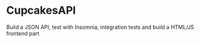 # CupcakesAPI
Build a JSON API, test with Insomnia, integration tests and build a HTML/JS frontend part

